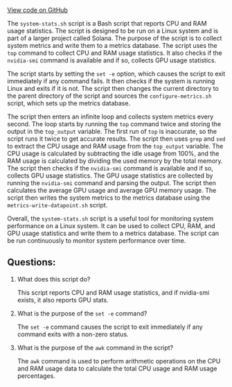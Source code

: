 [View code on GitHub](https://github.com/solana-labs/solana/blob/master/scripts/system-stats.sh)

The `system-stats.sh` script is a Bash script that reports CPU and RAM usage statistics. The script is designed to be run on a Linux system and is part of a larger project called Solana. The purpose of the script is to collect system metrics and write them to a metrics database. The script uses the `top` command to collect CPU and RAM usage statistics. It also checks if the `nvidia-smi` command is available and if so, collects GPU usage statistics.

The script starts by setting the `set -e` option, which causes the script to exit immediately if any command fails. It then checks if the system is running Linux and exits if it is not. The script then changes the current directory to the parent directory of the script and sources the `configure-metrics.sh` script, which sets up the metrics database.

The script then enters an infinite loop and collects system metrics every second. The loop starts by running the `top` command twice and storing the output in the `top_output` variable. The first run of `top` is inaccurate, so the script runs it twice to get accurate results. The script then uses `grep` and `sed` to extract the CPU usage and RAM usage from the `top_output` variable. The CPU usage is calculated by subtracting the idle usage from 100%, and the RAM usage is calculated by dividing the used memory by the total memory. The script then checks if the `nvidia-smi` command is available and if so, collects GPU usage statistics. The GPU usage statistics are collected by running the `nvidia-smi` command and parsing the output. The script then calculates the average GPU usage and average GPU memory usage. The script then writes the system metrics to the metrics database using the `metrics-write-datapoint.sh` script.

Overall, the `system-stats.sh` script is a useful tool for monitoring system performance on a Linux system. It can be used to collect CPU, RAM, and GPU usage statistics and write them to a metrics database. The script can be run continuously to monitor system performance over time.
## Questions: 
 1. What does this script do?
    
    This script reports CPU and RAM usage statistics, and if nvidia-smi exists, it also reports GPU stats.

2. What is the purpose of the `set -e` command?
    
    The `set -e` command causes the script to exit immediately if any command exits with a non-zero status.

3. What is the purpose of the `awk` command in the script?
    
    The `awk` command is used to perform arithmetic operations on the CPU and RAM usage data to calculate the total CPU usage and RAM usage percentages.